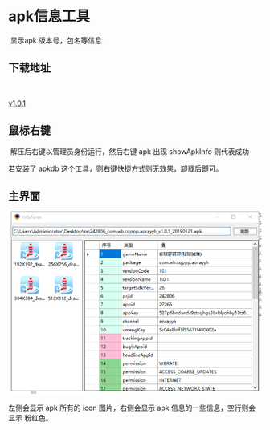 # apk信息工具

​ 显示apk 版本号，包名等信息

## 下载地址

​

[v1.0.1](http://gui.vigame.cn/apkInfo/v1.0.1/apkInfo_1.0.1.zip)

## 鼠标右键

​ 解压后右键以管理员身份运行，然后右键 apk 出现 showApkInfo 则代表成功

若安装了 apkdb 这个工具，则右键快捷方式则无效果，卸载后即可。

## 主界面

![main](../.gitbook/assets/main.png)

左侧会显示 apk 所有的 icon 图片，右侧会显示 apk 信息的一些信息，空行则会显示 粉红色。

